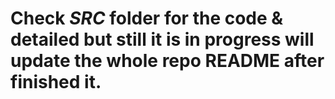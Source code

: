 # Check *SRC* folder for the code & detailed but still it is in progress will update the whole repo README after finished it.

